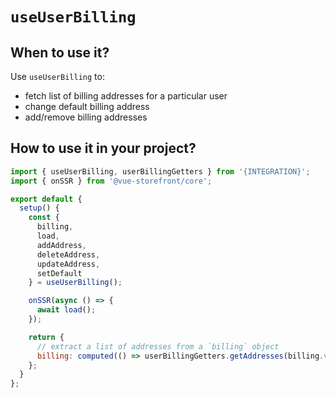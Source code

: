 # `useUserBilling`

## When to use it?

Use `useUserBilling` to:

- fetch list of billing addresses for a particular user
- change default billing address
- add/remove billing addresses

## How to use it in your project?

```js
import { useUserBilling, userBillingGetters } from '{INTEGRATION}';
import { onSSR } from '@vue-storefront/core';

export default {
  setup() {
    const {
      billing,
      load,
      addAddress,
      deleteAddress,
      updateAddress,
      setDefault
    } = useUserBilling();

    onSSR(async () => {
      await load();
    });

    return {
      // extract a list of addresses from a `billing` object
      billing: computed(() => userBillingGetters.getAddresses(billing.value)),
    };
  }
};
```